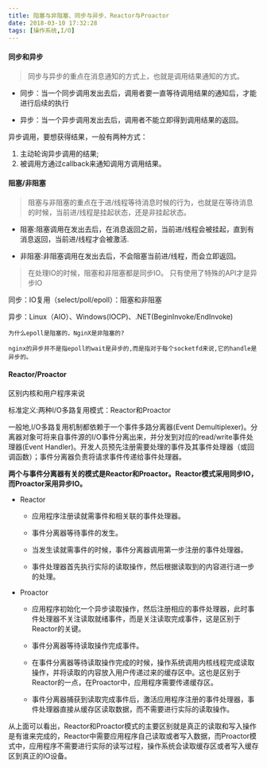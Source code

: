 ```yaml
---
title: 阻塞与非阻塞、同步与异步、Reactor与Proactor
date: 2018-03-10 17:32:28
tags: [操作系统,I/O]
---
```

#### 同步和异步
> 同步与异步的重点在消息通知的方式上，也就是调用结果通知的方式。

- 同步：当一个同步调用发出去后，调用者要一直等待调用结果的通知后，才能进行后续的执行

- 异步：当一个异步调用发出去后，调用者不能立即得到调用结果的返回。


异步调用，要想获得结果，一般有两种方式：
1. 主动轮询异步调用的结果;
2. 被调用方通过callback来通知调用方调用结果。


#### 阻塞/非阻塞
> 阻塞与非阻塞的重点在于进/线程等待消息时候的行为，也就是在等待消息的时候，当前进/线程是挂起状态，还是非挂起状态。

- 阻塞:阻塞调用在发出去后，在消息返回之前，当前进/线程会被挂起，直到有消息返回，当前进/线程才会被激活.

- 非阻塞:非阻塞调用在发出去后，不会阻塞当前进/线程，而会立即返回。


> 在处理IO的时候，阻塞和非阻塞都是同步IO。
> 只有使用了特殊的API才是异步IO

<!--more-->
同步：IO复用（select/poll/epoll）：阻塞和非阻塞

异步：Linux（AIO）、Windows(IOCP)、.NET(BeginInvoke/EndInvoke)

```
为什么epoll是阻塞的，NginX是非阻塞的?

nginx的异步并不是指epoll的wait是异步的,而是指对于每个socketfd来说,它的handle是异步的。
```

#### Reactor/Proactor

区别内核和用户程序来说

标准定义:两种I/O多路复用模式：Reactor和Proactor

一般地,I/O多路复用机制都依赖于一个事件多路分离器(Event Demultiplexer)。分离器对象可将来自事件源的I/O事件分离出来，并分发到对应的read/write事件处理器(Event Handler)。开发人员预先注册需要处理的事件及其事件处理器（或回调函数）；事件分离器负责将请求事件传递给事件处理器。

**两个与事件分离器有关的模式是Reactor和Proactor。Reactor模式采用同步IO，而Proactor采用异步IO。**


- Reactor

    - 应用程序注册读就需事件和相关联的事件处理器。

    - 事件分离器等待事件的发生。

    - 当发生读就需事件的时候，事件分离器调用第一步注册的事件处理器。

    - 事件处理器首先执行实际的读取操作，然后根据读取到的内容进行进一步的处理。

- Proactor

    - 应用程序初始化一个异步读取操作，然后注册相应的事件处理器，此时事件处理器不关注读取就绪事件，而是关注读取完成事件，这是区别于Reactor的关键。

    - 事件分离器等待读取操作完成事件。

    - 在事件分离器等待读取操作完成的时候，操作系统调用内核线程完成读取操作，并将读取的内容放入用户传递过来的缓存区中。这也是区别于Reactor的一点，在Proactor中，应用程序需要传递缓存区。

    - 事件分离器捕获到读取完成事件后，激活应用程序注册的事件处理器，事件处理器直接从缓存区读取数据，而不需要进行实际的读取操作。

从上面可以看出，Reactor和Proactor模式的主要区别就是真正的读取和写入操作是有谁来完成的，Reactor中需要应用程序自己读取或者写入数据，而Proactor模式中，应用程序不需要进行实际的读写过程，操作系统会读取缓存区或者写入缓存区到真正的IO设备。
